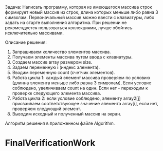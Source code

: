 Задача: Написать программу, которая из имеющегося массива строк формирует новый массив из строк, длина которых меньше либо равна 3 символам. Первоначальный массив можно ввести с клавиатуры, либо задать на старте выполнения алгоритма. При решении не рекомендуется пользоваться коллекциями, лучше обойтись исключительно массивами.

Описание решения:

1. Запрашиваем количество элементов массива.
2. Получаем элементы массива путем ввода с клавиатуры.
3. Создаем массив array размером size.
4. Задаем переменную i (индекс элемента).
5. Вводим переменную count (счетчик элементов).
6. Работа цикла 1: каждый элемент массива проверяем по условию (длинна элемента меньше либо равна 3 символам). Если условие соблюдено, увеличиваем count на один. Если нет - переходим к проверке следующего элемента массива.
7. Работа цикла 2: если условие соблюдено, элементу array2[j] присваиваем соответствующее значение элемента array[i], если нет, проверяем следующий элемент.
8. Выводим исходный и полученный массив на экран.

Алгоритм решения в приложенном файле Algorithm. 




# FinalVerificationWork
